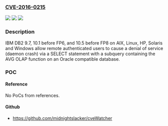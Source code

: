 ### [CVE-2016-0215](https://cve.mitre.org/cgi-bin/cvename.cgi?name=CVE-2016-0215)
![](https://img.shields.io/static/v1?label=Product&message=n%2Fa&color=blue)
![](https://img.shields.io/static/v1?label=Version&message=n%2Fa&color=blue)
![](https://img.shields.io/static/v1?label=Vulnerability&message=n%2Fa&color=brighgreen)

### Description

IBM DB2 9.7, 10.1 before FP6, and 10.5 before FP8 on AIX, Linux, HP, Solaris and Windows allow remote authenticated users to cause a denial of service (daemon crash) via a SELECT statement with a subquery containing the AVG OLAP function on an Oracle compatible database.

### POC

#### Reference
No PoCs from references.

#### Github
- https://github.com/midnightslacker/cveWatcher

